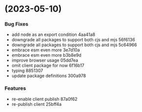 #  (2023-05-10)


### Bug Fixes

* add node as an export condition 4aa41a8
* downgrade all packages to support both cjs and mjs 56f6136
* downgrade all packages to support both cjs and mjs 5c64966
* embrace esm even more 3e7d10a
* embrace esm even more b3b8e9d
* improve browser usage 05dd7ea
* omit client package for now 6f16b17
* typing 8851307
* update package definitions 300a978


### Features

* re-enable client publish 87a0f62
* re-publish client 25bff4a



